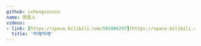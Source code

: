 ```yaml
---
github: ichengxinxin
name: 周荔人
videos:
- link: [https://space.bilibili.com/501806297](https://space.bilibili.com/501806297)
  title: '哔哩哔哩'
---
```

